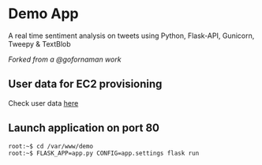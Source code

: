 # Demo App

A real time sentiment analysis on tweets using Python, Flask-API, Gunicorn, Tweepy &amp; TextBlob

*Forked from a @gofornaman work*

## User data for EC2 provisioning

Check user data [here](https://github.com/vitongos/amazon-web-services-course/blob/master/scripts/demo-app-user-data.sh)

## Launch application on port 80

```console
root:~$ cd /var/www/demo
root:~$ FLASK_APP=app.py CONFIG=app.settings flask run
```

